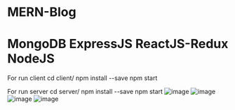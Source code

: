 # MERN-Blog
# MongoDB ExpressJS ReactJS-Redux NodeJS
For run client
cd client/
npm install --save
npm start

For run server
cd server/
npm install --save
npm start
![image](https://user-images.githubusercontent.com/39830419/127015677-ba3e107b-e316-4df8-85f5-0b60b6960b2b.png)
![image](https://user-images.githubusercontent.com/39830419/127015705-4408f79d-41f8-4113-abcf-416f83d5e254.png)
![image](https://user-images.githubusercontent.com/39830419/127015816-3ab03b6f-bec9-41a0-9188-2d8c459ac237.png)
![image](https://user-images.githubusercontent.com/39830419/127015795-2c1d79f8-bd4e-49ae-8810-d5baea081f6b.png)
